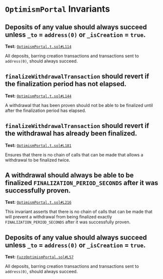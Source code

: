 # `OptimismPortal` Invariants

## Deposits of any value should always succeed unless `_to` = `address(0)` or `_isCreation` = `true`.
**Test:** [`OptimismPortal.t.sol#L114`](../contracts/test/invariants/OptimismPortal.t.sol#L114)

All deposits, barring creation transactions and transactions sent to `address(0)`, should always succeed. 


## `finalizeWithdrawalTransaction` should revert if the finalization period has not elapsed.
**Test:** [`OptimismPortal.t.sol#L144`](../contracts/test/invariants/OptimismPortal.t.sol#L144)

A withdrawal that has been proven should not be able to be finalized until after the finalization period has elapsed. 


## `finalizeWithdrawalTransaction` should revert if the withdrawal has already been finalized.
**Test:** [`OptimismPortal.t.sol#L181`](../contracts/test/invariants/OptimismPortal.t.sol#L181)

Ensures that there is no chain of calls that can be made that allows a withdrawal to be finalized twice. 


## A withdrawal should **always** be able to be finalized `FINALIZATION_PERIOD_SECONDS` after it was successfully proven.
**Test:** [`OptimismPortal.t.sol#L216`](../contracts/test/invariants/OptimismPortal.t.sol#L216)

This invariant asserts that there is no chain of calls that can be made that will prevent a withdrawal from being finalized exactly `FINALIZATION_PERIOD_SECONDS` after it was successfully proven. 


## Deposits of any value should always succeed unless `_to` = `address(0)` or `_isCreation` = `true`.
**Test:** [`FuzzOptimismPortal.sol#L57`](../contracts/echidna/FuzzOptimismPortal.sol#L57)

All deposits, barring creation transactions and transactions sent to `address(0)`, should always succeed. 
